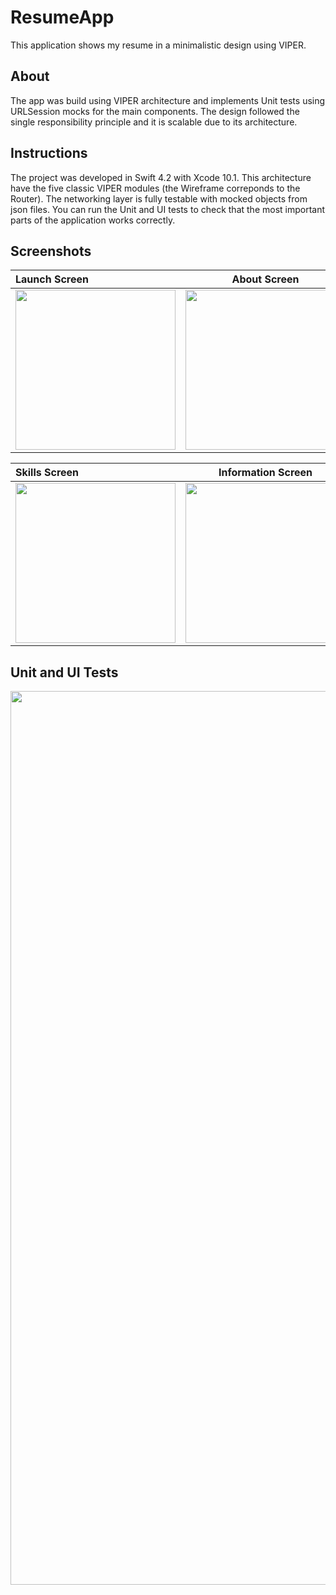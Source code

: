 # ResumeApp

This application shows my resume in a minimalistic design using VIPER.

## About

The app was build using VIPER architecture and implements Unit tests using URLSession mocks for the main components. The design followed the single responsibility principle and it is scalable due to its architecture.

## Instructions

The project was developed in Swift 4.2 with Xcode 10.1. This architecture have the five classic VIPER modules (the Wireframe correponds to the Router). The networking layer is fully testable with mocked objects from json files. You can run the Unit and UI tests to check that 
the most important parts of the application works correctly.

## Screenshots

| Launch Screen | About Screen | Experience Screen |
| :---         |     :---:      |          ---: |
| <img src="https://user-images.githubusercontent.com/52298862/60400387-b34aac00-9b38-11e9-9603-66c39c16986f.png" width="256">   | <img src="https://user-images.githubusercontent.com/52298862/60400388-b34aac00-9b38-11e9-9072-2254d4996381.png" width="256">     | <img src="https://user-images.githubusercontent.com/52298862/60400389-b34aac00-9b38-11e9-8555-adcff03c673c.png" width="256">    |

| Skills Screen | Information Screen |  Empty State |
| :---         |     :---:      |          ---: |
| <img src="https://user-images.githubusercontent.com/52298862/60400390-b34aac00-9b38-11e9-8dea-86b618ed1352.png" width="256">   | <img src="https://user-images.githubusercontent.com/52298862/60400391-b34aac00-9b38-11e9-9e21-b133b88c5535.png" width="256">     | <img src="https://user-images.githubusercontent.com/52298862/60386973-4cf35a00-9a62-11e9-9441-7a070f0c784f.png" width="256">   |


## Unit and UI Tests

<img src="https://user-images.githubusercontent.com/52298862/60387526-32bd7a00-9a6a-11e9-9cfa-705943524ebc.png" width="1430"> 

